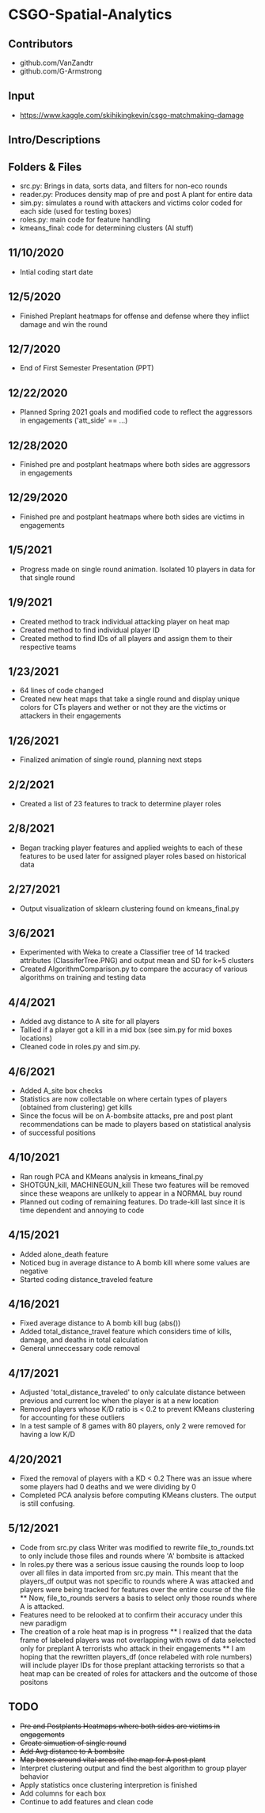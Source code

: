 # CSGO-Spatial-Analytics
## Contributors
* github.com/VanZandtr
* github.com/G-Armstrong

## Input
* https://www.kaggle.com/skihikingkevin/csgo-matchmaking-damage

## Intro/Descriptions

## Folders & Files
* src.py: Brings in data, sorts data, and filters for non-eco rounds
* reader.py: Produces density map of pre and post A plant for entire data
* sim.py: simulates a round with attackers and victims color coded for each side (used for testing boxes)
* roles.py: main code for feature handling
* kmeans_final: code for determining clusters (AI stuff)

## 11/10/2020
* Intial coding start date

## 12/5/2020
* Finished Preplant heatmaps for offense and defense where they inflict damage and win the round 

## 12/7/2020
* End of First Semester Presentation (PPT)

## 12/22/2020
* Planned Spring 2021 goals and modified code to reflect the aggressors in engagements ('att_side' == ...)

## 12/28/2020
* Finished pre and postplant heatmaps where both sides are aggressors in engagements

## 12/29/2020
* Finished pre and postplant heatmaps where both sides are victims in engagements

## 1/5/2021
* Progress made on single round animation. Isolated 10 players in data for that single round

## 1/9/2021
* Created method to track individual attacking player on heat map
* Created method to find individual player ID
* Created method to find IDs of all players and assign them to their respective teams 

## 1/23/2021
* 64 lines of code changed
* Created new heat maps that take a single round and display unique colors for CTs players and wether or not they are the victims or attackers in their engagements

## 1/26/2021
* Finalized animation of single round, planning next steps

## 2/2/2021
* Created a list of 23 features to track to determine player roles

## 2/8/2021
* Began tracking player features and applied weights to each of these features to be used later for assigned player roles based on historical data 

## 2/27/2021
* Output visualization of sklearn clustering found on kmeans_final.py

## 3/6/2021
* Experimented with Weka to create a Classifier tree of 14 tracked attributes (ClassiferTree.PNG) and output mean and SD for k=5 clusters
* Created AlgorithmComparison.py to compare the accuracy of various algorithms on training and testing data

## 4/4/2021
* Added avg distance to A site for all players
* Tallied if a player got a kill in a mid box (see sim.py for mid boxes locations)
* Cleaned code in roles.py and sim.py.

## 4/6/2021
* Added A_site box checks
* Statistics are now collectable on where certain types of players (obtained from clustering) get kills 
* Since the focus will be on A-bombsite attacks, pre and post plant recommendations can be made to players based on statistical analysis
* of successful positions

## 4/10/2021
* Ran rough PCA and KMeans analysis in kmeans_final.py
* SHOTGUN_kill, MACHINEGUN_kill  These two features will be removed since these weapons are unlikely to appear in a NORMAL buy round 
* Planned out coding of remaining features. Do trade-kill last since it is time dependent and annoying to code  

## 4/15/2021
* Added alone_death feature
* Noticed bug in average distance to A bomb kill where some values are negative
* Started coding distance_traveled feature

## 4/16/2021
* Fixed average distance to A bomb kill bug (abs())
* Added total_distance_travel feature which considers time of kills, damage, and deaths in total calculation
* General unneccessary code removal

## 4/17/2021
* Adjusted 'total_distance_traveled' to only calculate distance between previous and current loc when the player is at a new location 
* Removed players whose K/D ratio is < 0.2 to prevent KMeans clustering for accounting for these outliers
* In a test sample of 8 games with 80 players, only 2 were removed for having a low K/D

## 4/20/2021
* Fixed the removal of players with a KD < 0.2 There was an issue where some players had 0 deaths and we were dividing by 0
* Completed PCA analysis before computing KMeans clusters. The output is still confusing.

## 5/12/2021
* Code from src.py class Writer was modified to rewrite file_to_rounds.txt to only include those files and rounds where 'A' bombsite is attacked
* In roles.py there was a serious issue causing the rounds loop to loop over all files in data imported from src.py main. This meant that the players_df output was not specific to rounds where A was attacked
  and players were being tracked for features over the entire course of the file 
	** Now, file_to_rounds servers a basis to select only those rounds where A is attacked.
* Features need to be relooked at to confirm their accuracy under this new paradigm 
* The creation of a role heat map is in progress
	** I realized that the data frame of labeled players was not overlapping with rows of data selected only for preplant A terrorists who attack in their engagements 
	** I am hoping that the rewritten players_df (once relabeled with role numbers) will include player IDs for those preplant attacking terrorists so that a heat map can be created of roles for attackers and the outcome of those positons  


## TODO
* <s>Pre and Postplants Heatmaps where both sides are victims in engagements</s>
* <s>Create simuation of single round </s> 
* <s> Add Avg distance to A bombsite </s>
* <s> Map boxes around vital areas of the map for A post plant </s>
* Interpret clustering output and find the best algorithm to group player behavior
* Apply statistics once clustering interpretion is finished
* Add columns for each box
* Continue to add features and clean code



